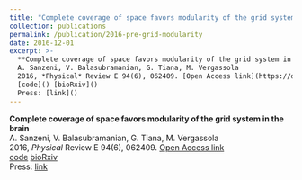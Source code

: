 ```yaml
---
title: "Complete coverage of space favors modularity of the grid system in the brain"
collection: publications
permalink: /publication/2016-pre-grid-modularity
date: 2016-12-01
excerpt: >-
  **Complete coverage of space favors modularity of the grid system in the brain**  
  A. Sanzeni, V. Balasubramanian, G. Tiana, M. Vergassola  
  2016, *Physical* Review E 94(6), 062409. [Open Access link](https://doi.org/10.1103/PhysRevE.94.062409)  
  [code]() [bioRxiv]()  
  Press: [link]()  
---
```


**Complete coverage of space favors modularity of the grid system in the brain**  
A. Sanzeni, V. Balasubramanian, G. Tiana, M. Vergassola  
2016, *Physical* Review E 94(6), 062409. [Open Access link](https://doi.org/10.1103/PhysRevE.94.062409)  
[code]() [bioRxiv]()  
Press: [link]()  
